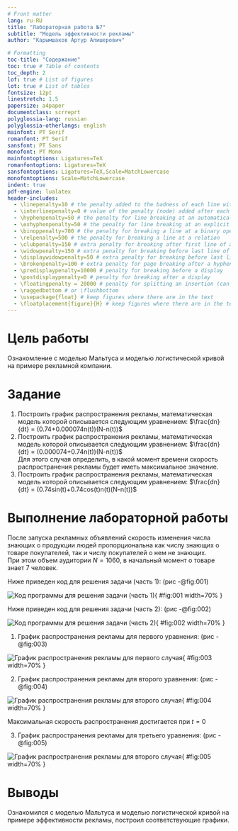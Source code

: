 ```yaml
---
# Front matter
lang: ru-RU
title: "Лабораторная работа №7"
subtitle: "Модель эффективности рекламы"
author: "Карымшаков Артур Алишерович"

# Formatting
toc-title: "Содержание"
toc: true # Table of contents
toc_depth: 2
lof: true # List of figures
lot: true # List of tables
fontsize: 12pt
linestretch: 1.5
papersize: a4paper
documentclass: scrreprt
polyglossia-lang: russian
polyglossia-otherlangs: english
mainfont: PT Serif
romanfont: PT Serif
sansfont: PT Sans
monofont: PT Mono
mainfontoptions: Ligatures=TeX
romanfontoptions: Ligatures=TeX
sansfontoptions: Ligatures=TeX,Scale=MatchLowercase
monofontoptions: Scale=MatchLowercase
indent: true
pdf-engine: lualatex
header-includes:
  - \linepenalty=10 # the penalty added to the badness of each line within a paragraph (no associated penalty node) Increasing the value makes tex try to have fewer lines in the paragraph.
  - \interlinepenalty=0 # value of the penalty (node) added after each line of a paragraph.
  - \hyphenpenalty=50 # the penalty for line breaking at an automatically inserted hyphen
  - \exhyphenpenalty=50 # the penalty for line breaking at an explicit hyphen
  - \binoppenalty=700 # the penalty for breaking a line at a binary operator
  - \relpenalty=500 # the penalty for breaking a line at a relation
  - \clubpenalty=150 # extra penalty for breaking after first line of a paragraph
  - \widowpenalty=150 # extra penalty for breaking before last line of a paragraph
  - \displaywidowpenalty=50 # extra penalty for breaking before last line before a display math
  - \brokenpenalty=100 # extra penalty for page breaking after a hyphenated line
  - \predisplaypenalty=10000 # penalty for breaking before a display
  - \postdisplaypenalty=0 # penalty for breaking after a display
  - \floatingpenalty = 20000 # penalty for splitting an insertion (can only be split footnote in standard LaTeX)
  - \raggedbottom # or \flushbottom
  - \usepackage{float} # keep figures where there are in the text
  - \floatplacement{figure}{H} # keep figures where there are in the text
---
```


# Цель работы

Ознакомление с моделью Мальтуса и моделью логистической кривой на примере рекламной компании. 

# Задание

1. Построить график распространения рекламы, математическая модель которой описывается следующим уравнением: $\frac{dn}{dt} = (0.74+0.000074n(t))(N-n(t))$
2. Построить график распространения рекламы, математическая модель которой описывается следующим уравнением: $\frac{dn}{dt} = (0.000074+0.74n(t))(N-n(t))$  
Для этого случая определить, в какой момент времени скорость распространения рекламы будет иметь максимальное значение.
3. Построить график распространения рекламы, математическая модель которой описывается следующим уравнением: $\frac{dn}{dt} = (0.74sin(t)+0.74cos(t)n(t)(N-n(t))$

# Выполнение лабораторной работы

После запуска рекламных объявлений скорость изменения числа знающих о продукции людей пропорциональна как числу знающих о товаре покупателей, так и числу покупателей о нем не знающих.  
При этом объем аудитории $N = 1060$, в начальный момент о товаре знает 7 человек. 


Ниже приведен код для решения задачи (часть 1): (рис -@fig:001)  

![Код программы для решения задачи (часть 1)](image/1.png){ #fig:001 width=70% }

Ниже приведен код для решения задачи (часть 2): (рис -@fig:002)  

![Код программы для решения задачи (часть 2)](image/2.png){ #fig:002 width=70% }

1. График распространения рекламы для первого уравнения: (рис -@fig:003)  

![График распространения рекламы для первого случая](image/3.png){ #fig:003 width=70% }

2. График распространения рекламы для второго уравнения: (рис -@fig:004)  

![График распространения рекламы для второго случая](image/4.png){ #fig:004 width=70% }

Максимальная скорость распространения достигается при $t=0$

3. График распространения рекламы для третьего уравнения: (рис -@fig:005)   

![График распространения рекламы для второго случая](image/5.png){ #fig:005 width=70% }
 

# Выводы

Ознакомился с моделью Мальтуса и моделью логистической кривой на примере эффективности рекламы, построил соответствующие графики. 
